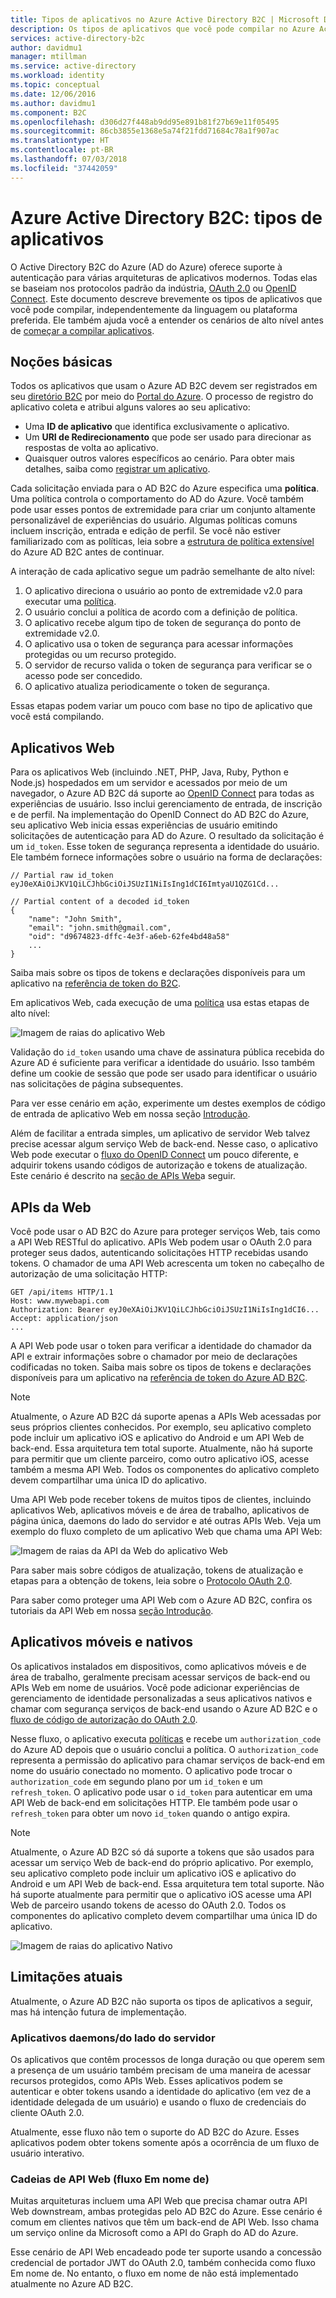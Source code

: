 ```yaml
---
title: Tipos de aplicativos no Azure Active Directory B2C | Microsoft Docs
description: Os tipos de aplicativos que você pode compilar no Azure Active Directory B2C.
services: active-directory-b2c
author: davidmu1
manager: mtillman
ms.service: active-directory
ms.workload: identity
ms.topic: conceptual
ms.date: 12/06/2016
ms.author: davidmu1
ms.component: B2C
ms.openlocfilehash: d306d27f448ab9dd95e891b81f27b69e11f05495
ms.sourcegitcommit: 86cb3855e1368e5a74f21fdd71684c78a1f907ac
ms.translationtype: HT
ms.contentlocale: pt-BR
ms.lasthandoff: 07/03/2018
ms.locfileid: "37442059"
---
```

# <a name="azure-active-directory-b2c-types-of-applications"></a>Azure Active Directory B2C: tipos de aplicativos
O Active Directory B2C do Azure (AD do Azure) oferece suporte à autenticação para várias arquiteturas de aplicativos modernos. Todas elas se baseiam nos protocolos padrão da indústria, [OAuth 2.0](active-directory-b2c-reference-protocols.md) ou [OpenID Connect](active-directory-b2c-reference-protocols.md). Este documento descreve brevemente os tipos de aplicativos que você pode compilar, independentemente da linguagem ou plataforma preferida. Ele também ajuda você a entender os cenários de alto nível antes de [começar a compilar aplicativos](active-directory-b2c-overview.md).

## <a name="the-basics"></a>Noções básicas
Todos os aplicativos que usam o Azure AD B2C devem ser registrados em seu [diretório B2C](active-directory-b2c-get-started.md) por meio do [Portal do Azure](https://portal.azure.com/). O processo de registro do aplicativo coleta e atribui alguns valores ao seu aplicativo:

* Uma **ID de aplicativo** que identifica exclusivamente o aplicativo.
* Um **URI de Redirecionamento** que pode ser usado para direcionar as respostas de volta ao aplicativo.
* Quaisquer outros valores específicos ao cenário. Para obter mais detalhes, saiba como [registrar um aplicativo](active-directory-b2c-app-registration.md).

Cada solicitação enviada para o AD B2C do Azure especifica uma **política**. Uma política controla o comportamento do AD do Azure. Você também pode usar esses pontos de extremidade para criar um conjunto altamente personalizável de experiências do usuário. Algumas políticas comuns incluem inscrição, entrada e edição de perfil. Se você não estiver familiarizado com as políticas, leia sobre a [estrutura de política extensível](active-directory-b2c-reference-policies.md) do Azure AD B2C antes de continuar.

A interação de cada aplicativo segue um padrão semelhante de alto nível:

1. O aplicativo direciona o usuário ao ponto de extremidade v2.0 para executar uma [política](active-directory-b2c-reference-policies.md).
2. O usuário conclui a política de acordo com a definição de política.
3. O aplicativo recebe algum tipo de token de segurança do ponto de extremidade v2.0.
4. O aplicativo usa o token de segurança para acessar informações protegidas ou um recurso protegido.
5. O servidor de recurso valida o token de segurança para verificar se o acesso pode ser concedido.
6. O aplicativo atualiza periodicamente o token de segurança.

<!-- TODO: Need a page for libraries to link to --> Essas etapas podem variar um pouco com base no tipo de aplicativo que você está compilando.

## <a name="web-apps"></a>Aplicativos Web
Para os aplicativos Web (incluindo .NET, PHP, Java, Ruby, Python e Node.js) hospedados em um servidor e acessados por meio de um navegador, o Azure AD B2C dá suporte ao [OpenID Connect](active-directory-b2c-reference-protocols.md) para todas as experiências de usuário. Isso inclui gerenciamento de entrada, de inscrição e de perfil. Na implementação do OpenID Connect do AD B2C do Azure, seu aplicativo Web inicia essas experiências de usuário emitindo solicitações de autenticação para AD do Azure. O resultado da solicitação é um `id_token`. Esse token de segurança representa a identidade do usuário. Ele também fornece informações sobre o usuário na forma de declarações:

```
// Partial raw id_token
eyJ0eXAiOiJKV1QiLCJhbGciOiJSUzI1NiIsIng1dCI6ImtyaU1QZG1Cd...

// Partial content of a decoded id_token
{
    "name": "John Smith",
    "email": "john.smith@gmail.com",
    "oid": "d9674823-dffc-4e3f-a6eb-62fe4bd48a58"
    ...
}
```

Saiba mais sobre os tipos de tokens e declarações disponíveis para um aplicativo na [referência de token do B2C](active-directory-b2c-reference-tokens.md).

Em aplicativos Web, cada execução de uma [política](active-directory-b2c-reference-policies.md) usa estas etapas de alto nível:

![Imagem de raias do aplicativo Web](./media/active-directory-b2c-apps/webapp.png)

Validação do `id_token` usando uma chave de assinatura pública recebida do Azure AD é suficiente para verificar a identidade do usuário. Isso também define um cookie de sessão que pode ser usado para identificar o usuário nas solicitações de página subsequentes.

Para ver esse cenário em ação, experimente um destes exemplos de código de entrada de aplicativo Web em nossa seção [Introdução](active-directory-b2c-overview.md).

Além de facilitar a entrada simples, um aplicativo de servidor Web talvez precise acessar algum serviço Web de back-end. Nesse caso, o aplicativo Web pode executar o [fluxo do OpenID Connect](active-directory-b2c-reference-oidc.md) um pouco diferente, e adquirir tokens usando códigos de autorização e tokens de atualização. Este cenário é descrito na [seção de APIs Web](#web-apis)a seguir.

<!--, and in our [WebApp-WebAPI Getting started topic](active-directory-b2c-devquickstarts-web-api-dotnet.md).-->

## <a name="web-apis"></a>APIs da Web
Você pode usar o AD B2C do Azure para proteger serviços Web, tais como a API Web RESTful do aplicativo. APIs Web podem usar o OAuth 2.0 para proteger seus dados, autenticando solicitações HTTP recebidas usando tokens. O chamador de uma API Web acrescenta um token no cabeçalho de autorização de uma solicitação HTTP:

```
GET /api/items HTTP/1.1
Host: www.mywebapi.com
Authorization: Bearer eyJ0eXAiOiJKV1QiLCJhbGciOiJSUzI1NiIsIng1dCI6...
Accept: application/json
...
```

A API Web pode usar o token para verificar a identidade do chamador da API e extrair informações sobre o chamador por meio de declarações codificadas no token. Saiba mais sobre os tipos de tokens e declarações disponíveis para um aplicativo na [referência de token do Azure AD B2C](active-directory-b2c-reference-tokens.md).

> [!NOTE]
> Atualmente, o Azure AD B2C dá suporte apenas a APIs Web acessadas por seus próprios clientes conhecidos. Por exemplo, seu aplicativo completo pode incluir um aplicativo iOS e aplicativo do Android e um API Web de back-end. Essa arquitetura tem total suporte. Atualmente, não há suporte para permitir que um cliente parceiro, como outro aplicativo iOS, acesse também a mesma API Web. Todos os componentes do aplicativo completo devem compartilhar uma única ID do aplicativo.
>
>

Uma API Web pode receber tokens de muitos tipos de clientes, incluindo aplicativos Web, aplicativos móveis e de área de trabalho, aplicativos de página única, daemons do lado do servidor e até outras APIs Web. Veja um exemplo do fluxo completo de um aplicativo Web que chama uma API Web:

![Imagem de raias da API da Web do aplicativo Web](./media/active-directory-b2c-apps/webapi.png)

Para saber mais sobre códigos de atualização, tokens de atualização e etapas para a obtenção de tokens, leia sobre o [Protocolo OAuth 2.0](active-directory-b2c-reference-oauth-code.md).

Para saber como proteger uma API Web com o Azure AD B2C, confira os tutoriais da API Web em nossa [seção Introdução](active-directory-b2c-overview.md).

## <a name="mobile-and-native-apps"></a>Aplicativos móveis e nativos
Os aplicativos instalados em dispositivos, como aplicativos móveis e de área de trabalho, geralmente precisam acessar serviços de back-end ou APIs Web em nome de usuários. Você pode adicionar experiências de gerenciamento de identidade personalizadas a seus aplicativos nativos e chamar com segurança serviços de back-end usando o Azure AD B2C e o [fluxo de código de autorização do OAuth 2.0](active-directory-b2c-reference-oauth-code.md).  

Nesse fluxo, o aplicativo executa [políticas](active-directory-b2c-reference-policies.md) e recebe um `authorization_code` do Azure AD depois que o usuário conclui a política. O `authorization_code` representa a permissão do aplicativo para chamar serviços de back-end em nome do usuário conectado no momento. O aplicativo pode trocar o `authorization_code` em segundo plano por um `id_token` e um `refresh_token`.  O aplicativo pode usar o `id_token` para autenticar em uma API Web de back-end em solicitações HTTP. Ele também pode usar o `refresh_token` para obter um novo `id_token` quando o antigo expira.

> [!NOTE]
> Atualmente, o Azure AD B2C só dá suporte a tokens que são usados para acessar um serviço Web de back-end do próprio aplicativo. Por exemplo, seu aplicativo completo pode incluir um aplicativo iOS e aplicativo do Android e um API Web de back-end. Essa arquitetura tem total suporte. Não há suporte atualmente para permitir que o aplicativo iOS acesse uma API Web de parceiro usando tokens de acesso do OAuth 2.0. Todos os componentes do aplicativo completo devem compartilhar uma única ID do aplicativo.
>
>

![Imagem de raias do aplicativo Nativo](./media/active-directory-b2c-apps/native.png)

## <a name="current-limitations"></a>Limitações atuais
Atualmente, o Azure AD B2C não suporta os tipos de aplicativos a seguir, mas há intenção futura de implementação. 

### <a name="daemonsserver-side-apps"></a>Aplicativos daemons/do lado do servidor
Os aplicativos que contêm processos de longa duração ou que operem sem a presença de um usuário também precisam de uma maneira de acessar recursos protegidos, como APIs Web. Esses aplicativos podem se autenticar e obter tokens usando a identidade do aplicativo (em vez de a identidade delegada de um usuário) e usando o fluxo de credenciais do cliente OAuth 2.0.

Atualmente, esse fluxo não tem o suporte do AD B2C do Azure. Esses aplicativos podem obter tokens somente após a ocorrência de um fluxo de usuário interativo.

### <a name="web-api-chains-on-behalf-of-flow"></a>Cadeias de API Web (fluxo Em nome de)
Muitas arquiteturas incluem uma API Web que precisa chamar outra API Web downstream, ambas protegidas pelo AD B2C do Azure. Esse cenário é comum em clientes nativos que têm um back-end de API Web. Isso chama um serviço online da Microsoft como a API do Graph do AD do Azure.

Esse cenário de API Web encadeado pode ter suporte usando a concessão credencial de portador JWT do OAuth 2.0, também conhecida como fluxo Em nome de.  No entanto, o fluxo em nome de não está implementado atualmente no Azure AD B2C.
